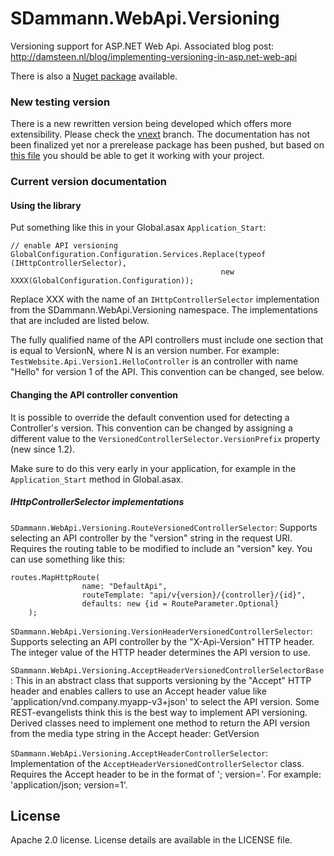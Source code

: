 SDammann.WebApi.Versioning
==========================

Versioning support for ASP.NET Web Api. Associated blog post: http://damsteen.nl/blog/implementing-versioning-in-asp.net-web-api

There is also a [Nuget package](https://nuget.org/packages/SDammann.WebApi.Versioning) available.

### New testing version
There is a new rewritten version being developed which offers more extensibility. Please check the   [vnext](https://github.com/Sebazzz/SDammann.WebApi.Versioning/tree/vnext) branch. The documentation has not been finalized yet nor a prerelease package has been pushed, but based on [this file](https://github.com/Sebazzz/SDammann.WebApi.Versioning/blob/vnext/src/SDammann.WebApi.Versioning.Tests/Integration/IntegrationTestManager.cs#L54) you should be able to get it working with your project.





### Current version documentation

#### Using the library
Put something like this in your Global.asax `Application_Start`:

	// enable API versioning
	GlobalConfiguration.Configuration.Services.Replace(typeof (IHttpControllerSelector),
												   new XXXX(GlobalConfiguration.Configuration));


Replace XXX with the name of an `IHttpControllerSelector` implementation from the SDammann.WebApi.Versioning 
namespace. The implementations that are included are listed below.

The fully qualified name of the API controllers must include one section that is equal to VersionN, where
N is an version number. For example: `TestWebsite.Api.Version1.HelloController` is an controller with name
"Hello" for version 1 of the API. This convention can be changed, see below.

#### Changing the API controller convention

It is possible to override the default convention used for detecting a Controller's version. 
This convention can be changed by assigning a different value to the `VersionedControllerSelector.VersionPrefix` property (new since 1.2).

Make sure to do this very early in your application, for example in the `Application_Start` method in Global.asax.

##### IHttpControllerSelector implementations

`SDammann.WebApi.Versioning.RouteVersionedControllerSelector`:
	Supports selecting an API controller by the "version" string in the request URI. Requires the routing
	table to be modified to include an "version" key. You can use something like this:

	routes.MapHttpRoute(
					name: "DefaultApi",
					routeTemplate: "api/v{version}/{controller}/{id}",
					defaults: new {id = RouteParameter.Optional}
		);

`SDammann.WebApi.Versioning.VersionHeaderVersionedControllerSelector`:
	Supports selecting an API controller by the "X-Api-Version" HTTP header. The integer value of the
	HTTP header determines the API version to use. 

`SDammann.WebApi.Versioning.AcceptHeaderVersionedControllerSelectorBase`:
	This in an abstract class that supports versioning by the "Accept" HTTP header and enables callers
	to use an Accept header value like 'application/vnd.company.myapp-v3+json' to select the API
	version. Some REST-evangelists think this is the best way to implement API versioning.
	Derived classes need to implement one method to return the API version from the media type string
	in the Accept header: GetVersion
	
`SDammann.WebApi.Versioning.AcceptHeaderControllerSelector`:
	Implementation of the `AcceptHeaderVersionedControllerSelector` class. Requires the Accept header to
	be in the format of '<mime-type>; version=<number>'. For example: 'application/json; version=1'.

	
## License
Apache 2.0 license. License details are available in the LICENSE file.



